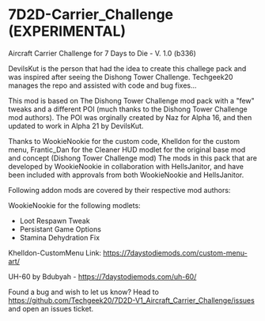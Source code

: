 # 7D2D-Carrier_Challenge (EXPERIMENTAL)
Aircraft Carrier Challenge for 7 Days to Die - V. 1.0 (b336)

DevilsKut is the person that had the idea to create this challege pack and was inspired after seeing the Dishong Tower Challenge.
Techgeek20 manages the repo and assisted with code and bug fixes...

This mod is based on The Dishong Tower Challenge mod pack with a "few" tweaks and a different POI (much thanks to the Dishong Tower Challenge mod authors).
The POI was orginally created by Naz for Alpha 16, and then updated to work in Alpha 21 by DevilsKut.

Thanks to WookieNookie for the custom code, Khelldon for the custom menu, Frantic_Dan for the Cleaner HUD modlet for the original base mod and concept (Dishong Tower Challenge mod)
The mods in this pack that are developed by WookieNookie in collaboration with HellsJanitor, and have been included with approvals from both WookieNookie and HellsJanitor.

Following addon mods are covered by their respective mod authors:

WookieNookie for the following modlets:
  * Loot Respawn Tweak
  * Persistant Game Options
  * Stamina Dehydration Fix
    
Khelldon-CustomMenu  Link: https://7daystodiemods.com/custom-menu-art/ 

UH-60 by Bdubyah - https://7daystodiemods.com/uh-60/

Found a bug and wish to let us know?  Head to https://github.com/Techgeek20/7D2D-V1_Aircraft_Carrier_Challenge/issues and open an issues ticket.
